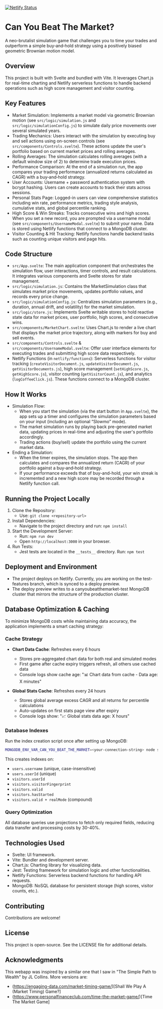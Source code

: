 [![Netlify Status](https://api.netlify.com/api/v1/badges/fb0513ca-dddd-4891-a9a2-934b0ce4f56b/deploy-status)](https://app.netlify.com/sites/canyoubeatthemarket/deploys)

# Can You Beat The Market?
A neo-brutalist simulation game that challenges you to time your trades and outperform a simple buy‐and‐hold strategy using a positively biased geometric Brownian motion model.

## Overview
This project is built with Svelte and bundled with Vite. It leverages Chart.js for real-time charting and Netlify serverless functions to handle backend operations such as high score management and visitor counting.

## Key Features
- Market Simulation: Implements a market model via geometric Brownian motion (see ```src/logic/simulation.js``` and ```src/logic/simulationConfig.js```) to simulate daily price movements over several simulated years.
- Trading Mechanics: Users interact with the simulation by executing buy and sell actions using on-screen controls (see ```src/components/Controls.svelte```). These actions update the user's portfolio based on current market prices and rolling averages.
- Rolling Averages: The simulation calculates rolling averages (with a default window size of 2) to determine trade execution prices.
- Performance Comparison: At the end of a simulation run, the app compares your trading performance (annualized returns calculated as CAGR) with a buy‐and‐hold strategy.
- User Accounts: Username + password authentication system with bcrypt hashing. Users can create accounts to track their stats across sessions.
- Personal Stats Page: Logged-in users can view comprehensive statistics including win rate, performance metrics, trading style analysis, cumulative stats, and global percentile ranking.
- High Score & Win Streaks: Tracks consecutive wins and high scores. When you set a new record, you are prompted via a username modal (see ```src/components/UsernameModal.svelte```) to submit your name. Data is stored using Netlify functions that connect to a MongoDB cluster.
- Visitor Counting & Hit Tracking: Netlify functions handle backend tasks such as counting unique visitors and page hits.

## Code Structure
- ```src/App.svelte```: The main application component that orchestrates the simulation flow, user interactions, timer controls, and result calculations. It integrates various components and Svelte stores for state management.
- ```src/logic/simulation.js```: Contains the MarketSimulation class that simulates market price movements, updates portfolio values, and records every price change.
- ```src/logic/simulationConfig.js```: Centralizes simulation parameters (e.g., duration, annual drift, and volatility) for the market simulation.
- ```src/logic/store.js```: Implements Svelte writable stores to hold reactive state data for market prices, user portfolio, high scores, and consecutive wins.
- ```src/components/MarketChart.svelte```: Uses Chart.js to render a live chart that displays the market price trajectory, along with markers for buy and sell events.
- ```src/components/Controls.svelte``` & ```src/components/UsernameModal.svelte```: Offer user interface elements for executing trades and submitting high score data respectively.
- Netlify Functions (in ```netlify/functions```): Serverless functions for visitor tracking (```createVisitorDocument.js```, ```updateVisitorDocument.js```, ```getVisitorDocuments.js```), high score management (```setHighScore.js```, ```getHighScore.js```), visitor counting (```getVisitorCount.js```), and analytics (```logCoffeeClick.js```). These functions connect to a MongoDB cluster.

## How It Works
- Simulation Flow:
  - When you start the simulation (via the start button in ```App.svelte```), the app sets up a timer and configures the simulation parameters based on your input (including an optional “Slowmo” mode).
  - The market simulation runs by playing back pre-generated market data, updating prices in real-time and adjusting the user's portfolio accordingly.
  - Trading actions (buy/sell) update the portfolio using the current market data.
- Ending a Simulation:
  - When the timer expires, the simulation stops. The app then calculates and compares the annualized return (CAGR) of your portfolio against a buy‐and‐hold strategy.
  - If your performance exceeds that of buy-and-hold, your win streak is incremented and a new high score may be recorded through a Netlify function call.

## Running the Project Locally
1. Clone the Repository:
   - Use: ```git clone <repository-url>```
2. Install Dependencies:
   - Navigate to the project directory and run: ```npm install```
3. Start the Development Server:
   - Run: ```npm run dev```
   - Open ```http://localhost:3000``` in your browser.
4. Run Tests:
   - Jest tests are located in the ```__tests__``` directory. Run: ```npm test```

## Deployment and Environment
- The project deploys on Netlify. Currently, you are working on the test-features branch, which is synced to a deploy preview. 
- The deploy preview writes to a canyoubeatthemarket-test MongoDB cluster that mirrors the structure of the production cluster.

## Database Optimization & Caching
To minimize MongoDB costs while maintaining data accuracy, the application implements a smart caching strategy:

### Cache Strategy
- **Chart Data Cache**: Refreshes every 6 hours
  - Stores pre-aggregated chart data for both real and simulated modes
  - First game after cache expiry triggers refresh, all others use cached data
  - Console logs show cache age: "📊 Chart data from cache - Data age: X minutes"
  
- **Global Stats Cache**: Refreshes every 24 hours  
  - Stores global average excess CAGR and all returns for percentile calculations
  - Auto-updates on first stats page view after expiry
  - Console logs show: "📈 Global stats data age: X hours"

### Database Indexes
Run the index creation script once after setting up MongoDB:
```bash
MONGODB_ENV_VAR_CAN_YOU_BEAT_THE_MARKET=<your-connection-string> node scripts/createIndexes.js
```

This creates indexes on:
- `users.username` (unique, case-insensitive)
- `users.userId` (unique)
- `visitors.userId`
- `visitors.visitorFingerprint`
- `visitors.valid`
- `visitors.hasStarted`
- `visitors.valid + realMode` (compound)

### Query Optimization
All database queries use projections to fetch only required fields, reducing data transfer and processing costs by 30-40%.

## Technologies Used
- Svelte: UI framework. 
- Vite: Bundler and development server. 
- Chart.js: Charting library for visualizing data. 
- Jest: Testing framework for simulation logic and other functionalities. 
- Netlify Functions: Serverless backend functions for handling API requests. 
- MongoDB: NoSQL database for persistent storage (high scores, visitor counts, etc.).

## Contributing
Contributions are welcome!

## License
This project is open-source. See the LICENSE file for additional details.

## Acknowledgments
This webapp was inspired by a similar one that I saw in "The Simple Path to Wealth" by JL Collins. More versions are:
- (https://engaging-data.com/market-timing-game/)[Shall We Play A (Market Timing) Game?]
- (https://www.personalfinanceclub.com/time-the-market-game/)[Time The Market Game]
